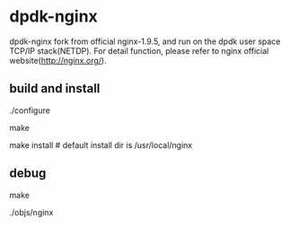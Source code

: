 # dpdk-nginx
dpdk-nginx fork from official nginx-1.9.5, and run on the dpdk user space TCP/IP stack(NETDP). For detail function, please refer to nginx official website(http://nginx.org/).

## build and install

./configure

make

make install # default install dir is /usr/local/nginx

## debug

make

./objs/nginx
